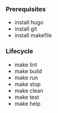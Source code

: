 ### Prerequisites
- install hugo
- install git
- install makefile

### Lifecycle
- make lint
- make build
- make run
- make stop
- make clean
- make test
- make help
